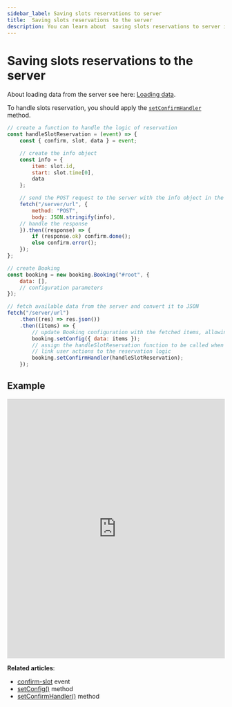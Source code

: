 ```yaml
---
sidebar_label: Saving slots reservations to server
title:  Saving slots reservations to the server
description: You can learn about  saving slots reservations to server in the documentation of the DHTMLX JavaScript Booking library. Browse developer guides and API reference, try out code examples and live demos, and download a free 30-day evaluation version of DHTMLX Booking.
---
```


#  Saving slots reservations to the server

About loading data from the server see here: [Loading data](/guides/loading-data#loading-data-1).  

To handle slots reservation, you should apply the [`setConfirmHandler`](/api/methods/booking-setconfirmhandler-method) method. 

~~~jsx {}
// create a function to handle the logic of reservation
const handleSlotReservation = (event) => {
    const { confirm, slot, data } = event;

    // create the info object 
    const info = {
        item: slot.id,
        start: slot.time[0],
        data
    };

    // send the POST request to the server with the info object in the request body
    fetch("/server/url", {
        method: "POST",
        body: JSON.stringify(info),
    // handle the response
    }).then((response) => {
        if (response.ok) confirm.done();
        else confirm.error();
    });
};

// create Booking
const booking = new booking.Booking("#root", {
    data: [],
    // configuration parameters
});

// fetch available data from the server and convert it to JSON
fetch("/server/url")
    .then((res) => res.json())        
    .then((items) => {
        // update Booking configuration with the fetched items, allowing the widget to display them
        booking.setConfig({ data: items });
        // assign the handleSlotReservation function to be called when a user confirms booking, 
        // link user actions to the reservation logic
        booking.setConfirmHandler(handleSlotReservation);
    });
~~~

## Example

<iframe src="https://snippet.dhtmlx.com/dpbmyr8j?mode=result" frameborder="0" class="snippet_iframe" width="100%" height="600"></iframe>

**Related articles**:
- [confirm-slot](/api/events/booking-confirmslot-event) event
- [setConfig()](/api/methods/booking-setconfig-method) method
- [setConfirmHandler()](/api/methods/booking-setconfirmhandler-method) method
